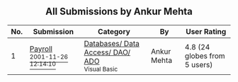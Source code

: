 ﻿<div align="center">

## All Submissions by Ankur Mehta

</div>

No.  | Submission | Category | By   | User Rating
---- | ---------- | -------- | ---- | -----------
1 | [Payroll<br /><sup>2001-11-26 12:14:10</sup>](https://github.com/Planet-Source-Code/ankur-mehta-payroll__1-29219) | [Databases/ Data Access/ DAO/ ADO<br /><sup>Visual Basic</sup>](../ByCategory/databases-data-access-dao-ado__1-6.md) | Ankur Mehta | 4.8 (24 globes from 5 users)

